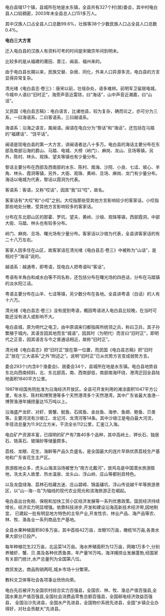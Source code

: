 电白县辖17个镇，县城所在地是水东镇，全县共有327个村(居)委会，其中村电白县人口较稠密，2003年末全县总人口151多万人。

其中汉族人口占全县人口总数99.6%，壮族等38个少数民族人口占全县人口总数0.4%。

**电白三大方言**

迁入电白县的汉族人有资料可考的时间是宋徽宗年间到明末。

比较多的是从福建的莆田、晋江、闽县、福州来的。

由于电白县长期以来，民族交替、杂居、同化，外来人口异源多流，电白县的方言显得异常复杂。

清光绪《电白县志·卷三》：唐宋以前，壮瑶杂处，语多难辨。前明军卫留居电城，今城中人语曰“旧时正”，海旁声音近雷琼，曰“海话”，山中声音近潮嘉，曰“山话”。

又民国《电白县志稿》：电白语言，比诸他县，较为复杂，确而论之，亦可分为三系，一曰海语系，二曰客语系，三曰越语系。

海语系：沿海之语言，属闽语。闽语在电白分为“黎话”和“海话”。还包括在马踏的“福建话”、“饶平话”。

闽语是现电白县的第一大方言，讲闽语者达八十多万。电白县的海话主要分布在东部及南部沿海的爵山、马踏、电城、大榜（岭门）、麻岗、龙山、旦场等镇，另外，陈村、林头、观珠、望夫等镇也有少量分布。

黎话主要分布在西部及西南部的水东、陈村、南海、沙院、小良、七迳、坡心、羊角、林头、霞洞等镇，另外，大衙、观珠、黄岭、旦场、麻岗、龙门有少量分布。海话以电城为代表，黎话以霞洞为代表。

客语系：客语，又称“哎话”，因其“我”曰“哎”，故名。

客家话有“大哎”和“小哎”之别。大哎指那些受其他方言影响较少的客家话，小哎指那些地处分散，受其他方言影响较多的客家话。

分布在东北部山区的那霍、罗坑、望夫、黄岭、沙琅、观珠等镇，西部霞洞，中部大衙、马踏、林头也有较多分布。

岭门、麻岗、旦场、曙光场有少量分布。客家话以沙琅为代表，全县讲客家话的有二十八万左右。

客家人因多住在山区，故客家话在清光绪《电白县志·卷三》中被称为“山话”，是相对于“海话”说的。

越语系：越通粤，即粤语，现电白人把粤语叫“客话”。

粤语有羊角白和咸水白等不同名称，还包括分布在曙光场的四邑话，分布在马踏镇的淡水阳江话。

粤语主要分布在山羊、七迳等镇，另少数分布在各地。全县讲粤语（白话）的人有十六万。

清光绪《电白县志·卷三》没有提到粤语，概因粤语进入电白县比较晚，在当时可能还没有进入或影响不大。

电白县城，原为明代之电卫，由中原调来归都指挥所统领之兵，称曰卫兵，其子孙繁殖于城内，其语言因其地而言“城语”，因其时（为明代）而言曰“旧时正”，即明代之正音，因其语言与今之普通话相近，故称“旧时正”。

清光绪《电白县志》把“旧时正”放在第一位置，而民国《电白县志稿》把“旧时正”放在“三大语系”之外“附述之”。说明“旧时正”已从优势方言变成弱势方言。

委会293个(内含8个渔委会)、居委会34个，县城所在地是水东镇。电白县地势自东北向西南倾斜，北、东北部高，南、西南部低，南部南海环绕，港湾迂回全县陆地面积1840平方公里。

1987年经国务院批准为沿海经济开放区。全县可开发利用的滩涂面积1047平方公里，有水东、陈村和博贺港等多个天然港湾多个天然港湾，其中广东省最大渔港--博贺渔港年捕捞量达15万吨以上。

沿海盛产龙虾、对虾、膏蟹、鱿鱼、石斑鱼、金丝鱼、海参、鱼翅、鲍鱼、贝类等。主要河流有沙琅江、龙记河、龙湾河等14条。其中沙琅江是电白最大河流，年径流总量为11.9亿立方米，干流全长112公里，汇鉴江入海。

电白矿产资源丰富，已探明的矿产有7类40多个品种，其中高岭土、钾长石、独居石、锆英石、玻璃砂等储量颇多。

荔枝、龙眼、花生、海鲜等产品久负盛名，是全国最大的连片早熟优质荔枝生产基地和广东省花生主产区。

旅游胜地众多，虎头山海滨浴场被誉为“南方北戴河”，放鸡岛是中国潜水旅游胜地，冼太夫人故里、热水温泉、龙头山、浮山岭、庄山等都别具特色。

以及龙盘绿海、荔林石柱藏古迷、庄山碧嶂、锦盖磻坑、浮山传说越千年等旅游景区，以“山--海--岛”为轴线的现代农业观光和滨海旅游正在崛起。

电白县出台免税、保税和加快工贸小区经济发展等一系列优惠政策。国民经济持续增长，经济实力明显增强。依靠科技进步,开发和建设沿海高新技术经济带,因地制宜，
已建起一批有明显地方特色的主导产业,开发性农、林业产品、海产品等农、林、牧、渔各业一系列商品生产基地。

全县水果种植面积80多万亩，其中荔枝42万亩，龙眼10万亩，橄榄16万亩,各类水果大部分已投产。

每年种植花生22万亩，北运菜14万亩。海水养殖面积为12万亩，网箱1万多个,分别养殖虾、蟹、贝.类及各种优质鱼类，年产量16万吨，海洋捕捞业发展蓬勃,经国家有关部门统计,水产总量列为全国第八位。

商贸发达，商品购销两旺,城乡市场十分繁荣。

教科文卫体等社会各项事业欣欣向荣。

电白先后被评为全国农村综合实力百强县，全国农、林、牧、渔总产值百强县,全国水果总产值百强县,全国社会消费品零售总额百强县，全国邮电经济效益百强县，
全国治沙先进县，全国水产先进县，全国物价系统先进县，全国“乡镇企业办得好，对社会贡献大”先进县。
